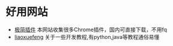 # 好用网站

- [极简插件](https://chrome.zzzmh.cn/)
本网站收集很多Chrome插件，国内可直接下载，不用fq
- [liaoxuefeng](https://www.liaoxuefeng.com/)
关于一些开发教程,有python,java等教程通俗易懂
